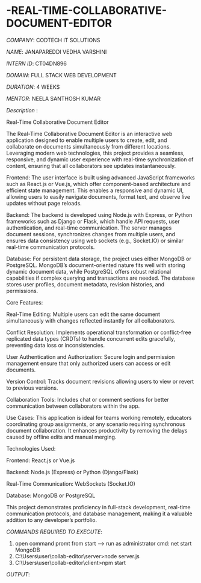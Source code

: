 # -REAL-TIME-COLLABORATIVE-DOCUMENT-EDITOR

*COMPANY*: CODTECH IT SOLUTIONS

*NAME*: JANAPAREDDI VEDHA VARSHINI

*INTERN ID*: CT04DN896

*DOMAIN*: FULL STACK WEB DEVELOPMENT

*DURATION*: 4 WEEKS

*MENTOR*: NEELA SANTHOSH KUMAR

*Description* :

Real-Time Collaborative Document Editor

The Real-Time Collaborative Document Editor is an interactive web application designed to enable multiple users to create, edit, and collaborate on documents simultaneously from different locations. Leveraging modern web technologies, this project provides a seamless, responsive, and dynamic user experience with real-time synchronization of content, ensuring that all collaborators see updates instantaneously.

Frontend:
The user interface is built using advanced JavaScript frameworks such as React.js or Vue.js, which offer component-based architecture and efficient state management. This enables a responsive and dynamic UI, allowing users to easily navigate documents, format text, and observe live updates without page reloads.

Backend:
The backend is developed using Node.js with Express, or Python frameworks such as Django or Flask, which handle API requests, user authentication, and real-time communication. The server manages document sessions, synchronizes changes from multiple users, and ensures data consistency using web sockets (e.g., Socket.IO) or similar real-time communication protocols.

Database:
For persistent data storage, the project uses either MongoDB or PostgreSQL. MongoDB’s document-oriented nature fits well with storing dynamic document data, while PostgreSQL offers robust relational capabilities if complex querying and transactions are needed. The database stores user profiles, document metadata, revision histories, and permissions.

Core Features:

Real-Time Editing: Multiple users can edit the same document simultaneously with changes reflected instantly for all collaborators.

Conflict Resolution: Implements operational transformation or conflict-free replicated data types (CRDTs) to handle concurrent edits gracefully, preventing data loss or inconsistencies.

User Authentication and Authorization: Secure login and permission management ensure that only authorized users can access or edit documents.

Version Control: Tracks document revisions allowing users to view or revert to previous versions.

Collaboration Tools: Includes chat or comment sections for better communication between collaborators within the app.

Use Cases:
This application is ideal for teams working remotely, educators coordinating group assignments, or any scenario requiring synchronous document collaboration. It enhances productivity by removing the delays caused by offline edits and manual merging.

Technologies Used:

Frontend: React.js or Vue.js

Backend: Node.js (Express) or Python (Django/Flask)

Real-Time Communication: WebSockets (Socket.IO)

Database: MongoDB or PostgreSQL

This project demonstrates proficiency in full-stack development, real-time communication protocols, and database management, making it a valuable addition to any developer’s portfolio.

*COMMANDS REQUIRED TO EXECUTE*: 

1. open command promt from start --> run as administrator
   cmd: net start MongoDB
2. C:\Users\user\collab-editor\server>node server.js
3. C:\Users\user\collab-editor\client>npm start

*OUTPUT*:


